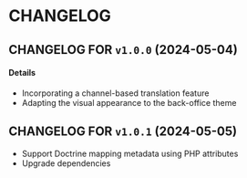 # CHANGELOG

## CHANGELOG FOR `v1.0.0` (2024-05-04)

#### Details

- Incorporating a channel-based translation feature
- Adapting the visual appearance to the back-office theme

## CHANGELOG FOR `v1.0.1` (2024-05-05)

- Support Doctrine mapping metadata using PHP attributes
- Upgrade dependencies
